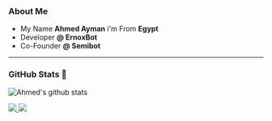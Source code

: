 ### About Me
* My Name **Ahmed Ayman** i'm From **Egypt** 
* Developer **@ ErnoxBot** 
* Co-Founder  **@ Semibot**
---

### GitHub Stats 🌟
![Ahmed's github stats](https://github-readme-stats.vercel.app/api?username=AhmedAymanDev&count_private=true&show_icons=true&theme=radical)

<a href="https://github.com/AhmedAymanDev?tab=followers">
  <img src="https://img.shields.io/github/followers/AhmedAymanDev">
</a>
<a href="https://github.com/AhmedAymanDev">
   <img src="https://komarev.com/ghpvc/?username=AhmedAymanDev">
</a>


